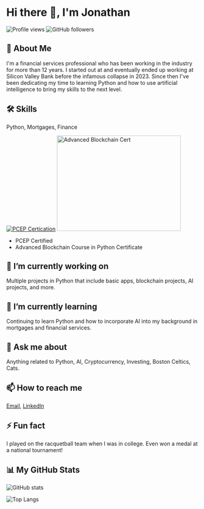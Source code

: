 # Hi there 👋, I'm Jonathan

![Profile views](https://komarev.com/ghpvc/?username=jonrebelo)
![GitHub followers](https://img.shields.io/github/followers/jonrebelo?style=social)

## 🚀 About Me
I'm a financial services professional who has been working in the industry for more than 12 years. I started out at and eventually ended up working at Silicon Valley Bank before the infamous collapse in 2023. Since then I've been dedicating my time to learning Python and how to use artificial intelligence to bring my skills to the next level.

## 🛠 Skills
Python, Mortgages, Finance

[![PCEP Certication](https://images.credly.com/size/210x210/images/b790eb12-ecb3-4b94-89be-61aa40c92e7c/image.png)](https://www.credly.com/badges/0b25af4f-eb91-4564-8be7-9f10b5ef427a/public_url)
<a href="https://www.codiesalert.com/?cert_hash=dc7f4379a261257f"><img src="https://www.codiesalert.com/wp-content/uploads/tutor-certificates/qWDxmMvXwo-dc7f4379a261257f.jpg" width="325" height="250" alt="Advanced Blockchain Cert"></a>

- PCEP Certified
- Advanced Blockchain Course in Python Certificate
  
## 🔭 I’m currently working on
Multiple projects in Python that include basic apps, blockchain projects, AI projects, and more.

## 🌱 I’m currently learning
Continuing to learn Python and how to incorporate AI into my background in mortgages and financial services.

## 💬 Ask me about
Anything related to Python, AI, Cryptocurrency, Investing, Boston Celtics, Cats.

## 📫 How to reach me
[Email](mailto:jonathansousarebelo@gmail.com), [LinkedIn](https://www.linkedin.com/in/jonathan-rebelo/)

## ⚡ Fun fact
I played on the racquetball team when I was in college. Even won a medal at a national tournament!

## 📊 My GitHub Stats

![GitHub stats](https://github-readme-stats.vercel.app/api?username=jonrebelo&show_icons=true&count_private=true)

![Top Langs](https://github-readme-stats.vercel.app/api/top-langs/?username=jonrebelo&layout=compact)

